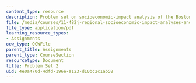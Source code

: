 ```yaml
---
content_type: resource
description: Problem set on socioeconomic-impact analysis of the Boston economy.
file: /media/courses/11-482j-regional-socioeconomic-impact-analyses-and-modeling-fall-2007/4e0a470d4dfd196ea123d10bc2c1ab58_pset2.pdf
file_type: application/pdf
learning_resource_types:
- Assignments
ocw_type: OCWFile
parent_title: Assignments
parent_type: CourseSection
resourcetype: Document
title: Problem Set 2
uid: 4e0a470d-4dfd-196e-a123-d10bc2c1ab58
---
```

